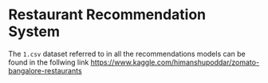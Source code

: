 # Restaurant Recommendation System

The `1.csv` dataset referred to in all the recommendations models can be found in the follwing link
https://www.kaggle.com/himanshupoddar/zomato-bangalore-restaurants 
